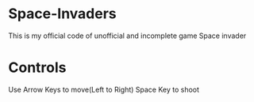 # Space-Invaders
This is my official code of unofficial and incomplete game Space invader

# Controls
Use Arrow Keys to move(Left to Right)
Space Key to shoot
